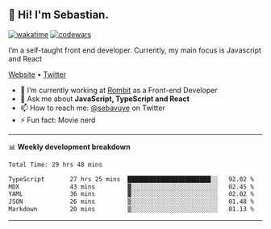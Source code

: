 ## 👋 Hi! I'm Sebastian.

[![wakatime](https://wakatime.com/badge/user/df0036c6-328a-4a39-be9b-e49417ed22a1.svg)](https://wakatime.com/@df0036c6-328a-4a39-be9b-e49417ed22a1)
[![codewars](https://www.codewars.com/users/sebavuye/badges/small)](https://www.codewars.com/users/sebavuye)

I’m a self-taught front end developer. Currently, my main focus is Javascript and React

[Website](https://sebastianvuye.be) • [Twitter](https://twitter.com/sebavuye)

- 🔭 I’m currently working at [Rombit](https://rombit.com/) as a Front-end Developer
- 💬 Ask me about **JavaScript, TypeScript and React**
- 📫 How to reach me: [@sebavuye](https://twitter.com/sebavuye) on Twitter
- ⚡ Fun fact: Movie nerd

-------

📊 **Weekly development breakdown**

<!--START_SECTION:waka-->

```txt
Total Time: 29 hrs 48 mins

TypeScript       27 hrs 25 mins  ███████████████████████░░   92.02 %
MDX              43 mins         ▓░░░░░░░░░░░░░░░░░░░░░░░░   02.45 %
YAML             36 mins         ▓░░░░░░░░░░░░░░░░░░░░░░░░   02.02 %
JSON             26 mins         ▒░░░░░░░░░░░░░░░░░░░░░░░░   01.48 %
Markdown         20 mins         ▒░░░░░░░░░░░░░░░░░░░░░░░░   01.13 %
```

<!--END_SECTION:waka-->
-------
